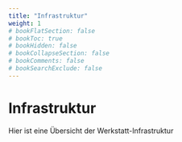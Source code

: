 ```yaml
---
title: "Infrastruktur"
weight: 1
# bookFlatSection: false
# bookToc: true
# bookHidden: false
# bookCollapseSection: false
# bookComments: false
# bookSearchExclude: false
---
```

# Infrastruktur

Hier ist eine Übersicht der Werkstatt-Infrastruktur
